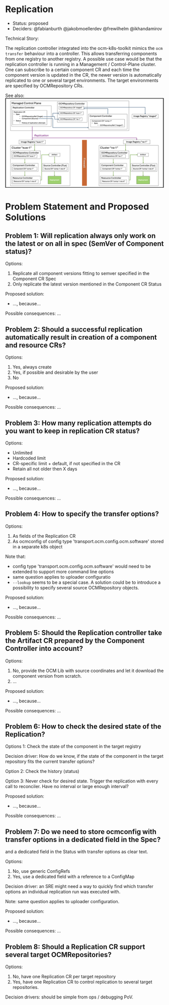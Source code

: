 # Replication

* Status: proposed
* Deciders: @fabianburth @jakobmoellerdev @frewilhelm @ikhandamirov 

Technical Story: 

The replication controller integrated into the ocm-k8s-toolkit mimics the `ocm transfer` behaviour into a controller. This allows transferring components from one registry to another  registry. A possible use case would be that the replication controller is running in a Management / Control-Plane cluster. One can subscribe to a certain component CR and each time the component version is updated in the CR, the newer version is automatically replicated to one or several target environments. The target environments are specified by OCMRepository CRs.

See also: ![use case](replication.png)

# Problem Statement and Proposed Solutions

## Problem 1: Will replication always only work on the latest or on all in spec (SemVer of Component status)?

Options:
1. Replicate all component versions fitting to semver specified in the Component CR Spec
2. Only replicate the latest version mentioned in the Component CR Status

Proposed solution:
* ..., because... 

Possible consequences: ...

## Problem 2: Should a successful replication automatically result in creation of a component and resource CRs?

Options:
1. Yes, always create
2. Yes, if possible and desirable by the user
3. No

Proposed solution:
* ..., because... 

Possible consequences: ...

## Problem 3: How many replication attempts do you want to keep in replication CR status?

Options:
* Unlimited
* Hardcoded limit
* CR-specific limit + default, if not specified in the CR
* Retain all not older then X days

Proposed solution:
* ..., because... 

Possible consequences: ...

## Problem 4: How to specify the transfer options?

Options:
1. As fields of the Replication CR
2. As ocmconfig of config type 'transport.ocm.config.ocm.software' stored in a separate k8s object

Note that:
* config type 'transport.ocm.config.ocm.software' would need to be extended to support more command line options
* same question applies to uploader configuratio
* `--lookup` seems to be a special case. A solution could be to introduce a possibility to specify several source OCMRepository objects.

Proposed solution:
* ..., because... 

Possible consequences: ...

## Problem 5: Should the Replication controller take the Artifact CR prepared by the Component Controller into account?

Options:
1. No, provide the OCM Lib with source coordinates and let it download the component version from scratch.
2. ...

Proposed solution:
* ..., because... 

Possible consequences: ...

## Problem 6: How to check the desired state of the Replication?

Options 1: Check the state of the component in the target registry

Decision driver: How do we know, if the state of the component in the target repository fits the current transfer options?

Option 2: Check the history (status)

Option 3: Never check for desired state. Trigger the replication with every call to reconciler. Have no interval or large enough interval?

Proposed solution:
* ..., because... 

Possible consequences: ...

## Problem 7: Do we need to store ocmconfig with transfer options in a dedicated field in the Spec?

and a dedicated field in the Status with transfer options as clear text.

Options:
1. No, use generic ConfigRefs
2. Yes, use a dedicated field with a reference to a ConfigMap

Decision driver: an SRE might need a way to quickly find which transfer options an individual replication run was executed with.

Note: same question applies to uploader configuration.

Proposed solution:
* ..., because... 

Possible consequences: ...

## Problem 8: Should a Replication CR support several target OCMRepositories?

Options:
1. No, have one Replication CR per target repository
2. Yes, have one Replication CR to control replication to several target repositories.

Decision drivers: should be simple from ops / debugging PoV.
